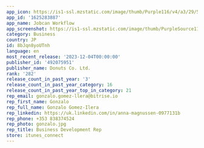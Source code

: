 ```yaml
---
app_icon: https://is1-ssl.mzstatic.com/image/thumb/Purple116/v4/a3/29/57/a32957bd-9e84-dfb8-f0f3-abbceea07169/AppIcon-production-0-0-1x_U007emarketing-0-10-0-85-220.png/1024x1024bb.png
app_id: '1625283887'
app_name: Jobcan Workflow
app_screenshot: https://is1-ssl.mzstatic.com/image/thumb/PurpleSource112/v4/a5/bc/51/a5bc511a-2cb3-4566-a7ad-5ef430dcdbf6/68d27a25-6425-4bd8-a7e9-993db3f5459d_WF_U30a2_U30d5_U309a_U30ea__U82f1_U8a9e_01_U81ea_U5206_U306e_U7533_U8acb_U4e00_U89a7_6.5inch.PNG/1242x2688bb.png
category: Business
country: JP
id: 8bJqn8yoUTnh
language: en
most_recent_release: '2023-12-04T00:00:00'
publisher_id: '492075951'
publisher_name: Donuts Co. Ltd.
rank: '282'
release_count_in_past_year: '3'
release_count_in_past_year_category: 16
release_count_in_past_year_top_in_category: 21
rep_email: gonzalo.gomez-llera@bitrise.io
rep_first_name: Gonzalo
rep_full_name: Gonzalo Gomez-Ilera
rep_linkedin: https://uk.linkedin.com/in/anna-magnussen-0977131b
rep_phone: +353 838374524
rep_photo: gonzalo.jpg
rep_title: Business Development Rep
store: itunes_connect
---
```

